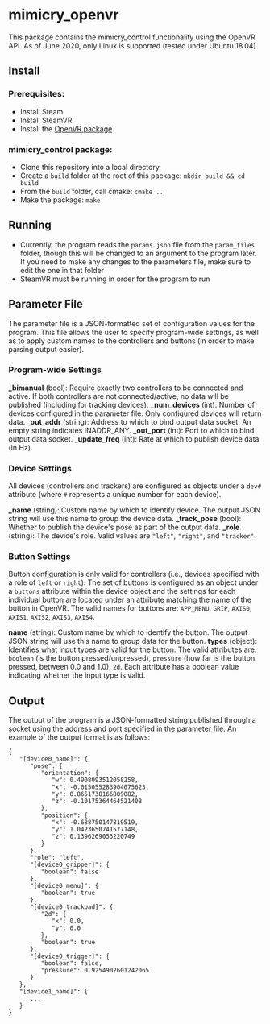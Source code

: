 # mimicry_openvr

This package contains the mimicry_control functionality using the OpenVR API.
As of June 2020, only Linux is supported (tested under Ubuntu 18.04).


## Install

### Prerequisites:
* Install Steam
* Install SteamVR
* Install the [OpenVR package](https://github.com/ValveSoftware/openvr)

### mimicry_control package:
* Clone this repository into a local directory
* Create a `build` folder at the root of this package: `mkdir build && cd build`
* From the `build` folder, call cmake: `cmake ..`
* Make the package: `make`

## Running
* Currently, the program reads the `params.json` file from the `param_files` folder, though this will be changed to an argument to the program later. If you need to make any changes to the parameters file, make sure to edit the one in that folder
* SteamVR must be running in order for the program to run

## Parameter File
The parameter file is a JSON-formatted set of configuration values for the program. This file allows the user to specify program-wide settings, as well as to apply custom names to the controllers and buttons (in order to make parsing output easier).

### Program-wide Settings
**_bimanual** (bool): Require exactly two controllers to be connected and active. If both controllers are not connected/active, no data will be published (including for tracking devices).
**_num_devices** (int): Number of devices configured in the parameter file. Only configured devices will return data.
**_out_addr** (string): Address to which to bind output data socket. An empty string indicates INADDR_ANY.
**_out_port** (int): Port to which to bind output data socket.
**_update_freq** (int): Rate at which to publish device data (in Hz).

### Device Settings
All devices (controllers and trackers) are configured as objects under a `dev#` attribute (where `#` represents a unique number for each device). 

**_name** (string): Custom name by which to identify device. The output JSON string will use this name to group the device data.
**_track_pose** (bool): Whether to publish the device's pose as part of the output data.
**_role** (string): The device's role. Valid values are `"left"`, `"right"`, and `"tracker"`.

### Button Settings
Button configuration is only valid for controllers (i.e., devices specified with a role of `left` or `right`). The set of buttons is configured as an object under a `buttons` attribute within the device object and the settings for each individual button are located under an attribute matching the name of the button in OpenVR. The valid names for buttons are: `APP_MENU`, `GRIP`, `AXIS0`, `AXIS1`, `AXIS2`, `AXIS3`, `AXIS4`.

**name** (string): Custom name by which to identify the button. The output JSON string will use this name to group data for the button.
**types** (object): Identifies what input types are valid for the button. The valid attributes are: `boolean` (is the button pressed/unpressed), `pressure` (how far is the button pressed, between 0.0 and 1.0), `2d`. Each attribute has a boolean value indicating whether the input type is valid.


## Output
The output of the program is a JSON-formatted string published through a socket using the address and port specified in the parameter file. An example of the output format is as follows:

```
{
   "[device0_name]": {
      "pose": {
         "orientation": {
            "w": 0.4908093512058258,
            "x": -0.015055283904075623,
            "y": 0.8651738166809082,
            "z": -0.10175364464521408
         },
         "position": {
            "x": -0.688750147819519,
            "y": 1.0423650741577148,
            "z": 0.1396269053220749
         }
      },
      "role": "left",
      "[device0_gripper]": {
         "boolean": false
      },
      "[device0_menu]": {
         "boolean": true
      },
      "[device0_trackpad]": {
         "2d": {
            "x": 0.0,
            "y": 0.0
         },
         "boolean": true
      },
      "[device0_trigger]": {
         "boolean": false,
         "pressure": 0.9254902601242065
      }
   },
   "[device1_name]": {
      ...
   }
}
```

